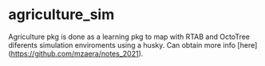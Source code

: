 # agriculture_sim
Agriculture pkg is done as a learning pkg to map with RTAB and OctoTree diferents simulation enviroments using a husky. 
Can obtain more info [here] (https://github.com/mzaera/notes_2021). 